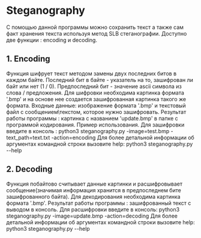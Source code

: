 # Steganography
С помощью данной программы можно сохранить текст а также  сам факт хранения текста используя метод SLB стеганографии. 
Доступно две функции : encoding и decoding.

## 1. Encoding
Функция шифрует текст методом замены двух последних битов в каждом байте. Последний бит в байте - указатель на то, зашифрован ли байт или нет (1 / 0). Предпоследний бит - значение ascii символа из слова / предложения.
Для шифровки необходима картинка формата '.bmp' и на основе нее создается зашифрованная картинка такого же формата.
Входные данные: изображение формата '.bmp' и текстовый файл с сообщением\текстом, которое нужно зашифровать.
Результат работы программы : картинка с названием 'update.bmp' в папке с программой кодирования.
Пример использования. Для зашифровки введите в консоль :
python3 steganography.py -image=test.bmp -text_path=text.txt -action=encoding
Для более детальной информации об аргументах командной строки вызовите help:
python3 steganography.py --help

## 2. Decoding
Функция побайтово считывает данные картинки и расшифровывает сообщение(значимая информация хранится в предпоследнем бите зашифрованного байта). Для декодирования необходима картинка  формата '.bmp'.
Результат работы программы : зашифрованный текст с выводом в  консоль. Для расшифровки введите в консоль:
python3 steganography.py -image=update.bmp -action=decoding
Для более детальной информации об аргументах командной строки вызовите help:
python3 steganography.py --help
